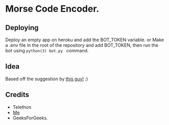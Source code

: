 # Morse Code Encoder.

## Deploying
Deploy an empty app on heroku and add the BOT_TOKEN variable.
or
Make a .env file in the root of the repository and add BOT_TOKEN, then run the bot using `python(3) bot.py ` command.

## Idea
Based off the suggestion by [this guy!](https://t.me/BotzHubChat/67883) :)
## Credits
- Telethon
- [Me](https://github.com/xditya)
- GeeksForGeeks.